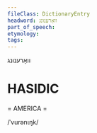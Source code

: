 ```yaml
---
fileClass: DictionaryEntry
headword: וואָרענונג
part_of_speech: 
etymology: 
tags: 
---
```

וואָרענונג

HASIDIC
=======
= AMERICA = 

/ˈvurənɩŋk/